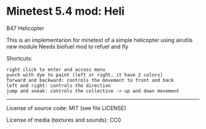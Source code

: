 Minetest 5.4 mod: Heli
========================================

B47 Helicopter

This is an implementarion for minetest of a simple helicopter using airutils new module
Needs biofuel mod to refuel and fly

Shortcuts:

    right click to enter and access menu
    punch with dye to paint (left or right, it have 2 colors)
    forward and backward: controls the movement to front and back
    left and right: controls the direction
    jump and sneak: controls the collective -> up and down movement

-----------------------
License of source code:
MIT (see file LICENSE) 

License of media (textures and sounds):
CC0

